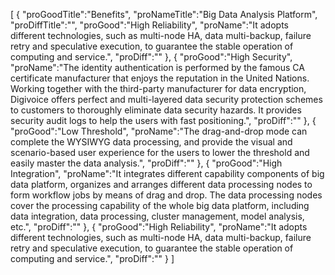 [
	{
		"proGoodTitle":"Benefits",
		"proNameTitle":"Big Data Analysis Platform",
		"proDiffTitle":"",
		"proGood":"High Reliability",
		"proName":"It adopts different technologies, such as multi-node HA, data multi-backup, failure retry and speculative execution, to guarantee the stable operation of computing and service.",
		"proDiff":""
	},
	{
		"proGood":"High Security",
		"proName":"The identity authentication is performed by the famous CA certificate manufacturer that enjoys the reputation in the United Nations. Working together with the third-party manufacturer for data encryption, Digivoice offers perfect and multi-layered data security protection schemes to customers to thoroughly eliminate data security hazards. It provides security audit logs to help the users with fast positioning.",
		"proDiff":""
	},
	{
		"proGood":"Low Threshold",
		"proName":"The drag-and-drop mode can complete the WYSIWYG data processing, and provide the visual and scenario-based user experience for the users to lower the threshold and easily master the data analysis.",
		"proDiff":""
	},
	{
		"proGood":"High Integration",
		"proName":"It integrates different capability components of big data platform, organizes and arranges different data processing nodes to form workflow jobs by means of drag and drop. The data processing nodes cover the processing capability of the whole big data platform, including data integration, data processing, cluster management, model analysis, etc.",
		"proDiff":""
	},
	{
		"proGood":"High Reliability",
		"proName":"It adopts different technologies, such as multi-node HA, data multi-backup, failure retry and speculative execution, to guarantee the stable operation of computing and service.",
		"proDiff":""
	}
]